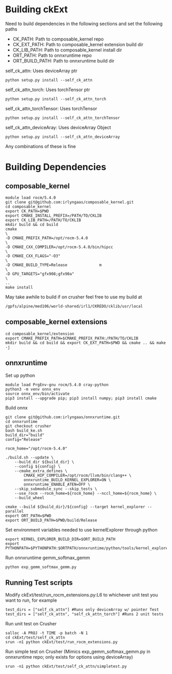 # Building ckExt
Need to build dependencies in the following sections and set the following paths
<ul>
<li>CK_PATH: Path to composable_kernel repo</li>
<li>CK_EXT_PATH: Path to composable_kernel extension build dir</li>
<li>CK_LIB_PATH: Path to composable_kernel install dir</li>
<li>ORT_PATH: Path to onnxruntime repo</li>
<li>ORT_BUILD_PATH: Path to onnxruntime build dir</li>
</ul>



self_ck_attn: Uses deviceArray ptr
```
python setup.py install --self_ck_attn
```
self_ck_attn_torch: Uses torchTensor ptr
```
python setup.py install --self_ck_attn_torch
```

self_ck_attn_torchTensor: Uses torchTensor
```
python setup.py install --self_ck_attn_torchTensor
```

self_ck_attn_deviceAray: Uses deviceArray Object
```
python setup.py install --self_ck_attn_deviceArray
```

Any combinations of these is fine


# Building Dependencies
## composable_kernel
```
module load rocm/5.4.0
git clone git@github.com:irlyngaas/composable_kernel.git
cd composable_kernel
export CK_PATH=$PWD
export CMAKE_INSTALL_PREFIX=/PATH/TO/CKLIB
export CK_LIB_PATH=/PATH/TO/CKLIB
mkdir build && cd build
cmake                                                                                             \   
-D CMAKE_PREFIX_PATH=/opt/rocm-5.4.0                                                              \   
-D CMAKE_CXX_COMPILER=/opt/rocm-5.4.0/bin/hipcc                                                   \   
-D CMAKE_CXX_FLAGS="-O3"                                                                          \   
-D CMAKE_BUILD_TYPE=Release              m                                                         \   
-D GPU_TARGETS="gfx908;gfx90a"                                                                    \   
..
make install

```
May take awhile to build if on crusher feel free to use my build at
```
/gpfs/alpine/med106/world-shared/irl1/CKREDO/cklib/usr/local
```

## composable_kernel extensions
```
cd composable_kernel/extension
export CMAKE_PREFIX_PATH=$CMAKE_PREFIX_PATH:/PATH/TO/CKLIB
mkdir build && cd build && export CK_EXT_PATH=$PWD && cmake .. && make -j
```

## onnxruntime
Set up python
```
module load PrgEnv-gnu rocm/5.4.0 cray-python
python3 -m venv onnx_env
source onnx_env/bin/activate
pip3 install --upgrade pip; pip3 install numpy; pip3 install cmake
```
Build onnx
```
git clone git@github.com:irlyngaas/onnxruntime.git
cd onnxruntime
git checkout crusher
bash build_ke.sh
build_dir="build"
config="Release"

rocm_home="/opt/rocm-5.4.0"

./build.sh --update \
    --build_dir ${build_dir} \
    --config ${config} \
    --cmake_extra_defines \
        CMAKE_HIP_COMPILER=/opt/rocm/llvm/bin/clang++ \
        onnxruntime_BUILD_KERNEL_EXPLORER=ON \
        onnxruntime_ENABLE_ATEN=OFF \
    --skip_submodule_sync --skip_tests \
    --use_rocm --rocm_home=${rocm_home} --nccl_home=${rocm_home} \
    --build_wheel

cmake --build ${build_dir}/${config} --target kernel_explorer --parallel
export ORT_PATH=$PWD
export ORT_BUILD_PATH=$PWD/build/Release
```

Set environment variables needed to use kernelExplorer through python
```
export KERNEL_EXPLORER_BUILD_DIR=$ORT_BUILD_PATH
export PYTHONPATH=$PYTHONPATH:$ORTPATH/onnxruntime/python/tools/kernel_explorer/kernels
```

Run onnxruntime gemm_softmax_gemm
```
python exp_gemm_softmax_gemm.py
```

## Running Test scripts
Modify ckExt/test/run_rocm_extensions.py:L6 to whichever unit test you want to run, for example
```
test_dirs = ["self_ck_attn"] #Runs only deviceArray w/ pointer Test
test_dirs = ["self_ck_attn", "self_ck_attn_torch"] #Runs 2 unit tests
```

Run unit test on Crusher
```
salloc -A PROJ -t TIME -p batch -N 1
cd ckExt/test/self_ck_attn
srun -n1 python ckExt/test/run_rocm_extensions.py
```

Run simple test on Crusher (Mimics exp_gemm_softmax_gemm.py in onnxruntime repo; only exists for options using deviceArray)
```
srun -n1 python ckExt/test/self_ck_attn/simpletest.py
```
